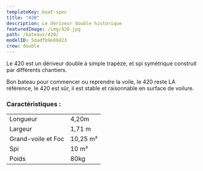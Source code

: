 ```yaml
---
templateKey: boat-spec
title: "420"
description: Le dériveur double historique
featuredImage: /img/420.jpg
path: /bateaux/420/
modelID: 5dadfb9e88423
crew: double
---
```

Le 420 est un dériveur double à simple trapèze, et spi symétrique construit par différents chantiers.

Bon bateau pour commencer ou reprendre la voile, le 420 reste LA référence, le 420 est sûr, il est stable et raisonnable en surface de voilure.


### Caractéristiques :

|     |     |
| --- | --- |
| Longueur | 4,20m  |
| Largeur | 1,71 m |
| Grand-voile et Foc | 10,25 m²|
| Spi | 10 m² |
| Poids | 80kg |